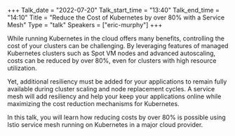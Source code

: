 +++
Talk_date = "2022-07-20"
Talk_start_time = "13:40"
Talk_end_time = "14:10"
Title = "Reduce the Cost of Kubernetes by over 80% with a Service Mesh"
Type = "talk"
Speakers = ["eric-murphy"]
+++


While running Kubernetes in the cloud offers many benefits, controlling the cost of your clusters can be challenging. By leveraging features of managed Kubernetes clusters such as Spot VM nodes and advanced autoscaling, costs can be reduced by over 80%, even for clusters with high resource utilization.

Yet, additional resiliency must be added for your applications to remain fully available during cluster scaling and node replacement cycles. A service mesh will add resiliency and help your keep your applications online while maximizing the cost reduction mechanisms for Kubernetes.

In this talk, you will learn how reducing costs by over 80% is possible using Istio service mesh running on Kubernetes in a major cloud provider.
